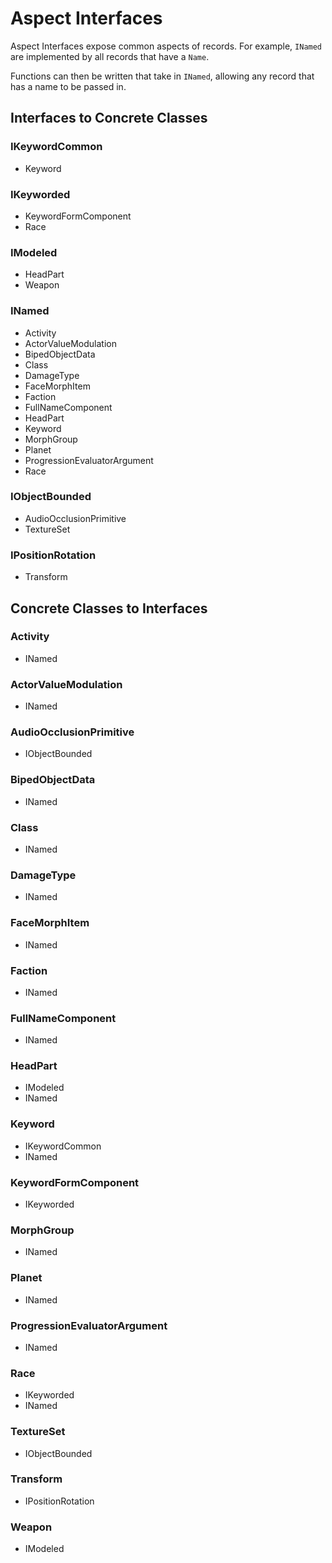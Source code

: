 # Aspect Interfaces
Aspect Interfaces expose common aspects of records.  For example, `INamed` are implemented by all records that have a `Name`.

Functions can then be written that take in `INamed`, allowing any record that has a name to be passed in.
## Interfaces to Concrete Classes
### IKeywordCommon
- Keyword
### IKeyworded
- KeywordFormComponent
- Race
### IModeled
- HeadPart
- Weapon
### INamed
- Activity
- ActorValueModulation
- BipedObjectData
- Class
- DamageType
- FaceMorphItem
- Faction
- FullNameComponent
- HeadPart
- Keyword
- MorphGroup
- Planet
- ProgressionEvaluatorArgument
- Race
### IObjectBounded
- AudioOcclusionPrimitive
- TextureSet
### IPositionRotation
- Transform
## Concrete Classes to Interfaces
### Activity
- INamed
### ActorValueModulation
- INamed
### AudioOcclusionPrimitive
- IObjectBounded
### BipedObjectData
- INamed
### Class
- INamed
### DamageType
- INamed
### FaceMorphItem
- INamed
### Faction
- INamed
### FullNameComponent
- INamed
### HeadPart
- IModeled
- INamed
### Keyword
- IKeywordCommon
- INamed
### KeywordFormComponent
- IKeyworded
### MorphGroup
- INamed
### Planet
- INamed
### ProgressionEvaluatorArgument
- INamed
### Race
- IKeyworded
- INamed
### TextureSet
- IObjectBounded
### Transform
- IPositionRotation
### Weapon
- IModeled
